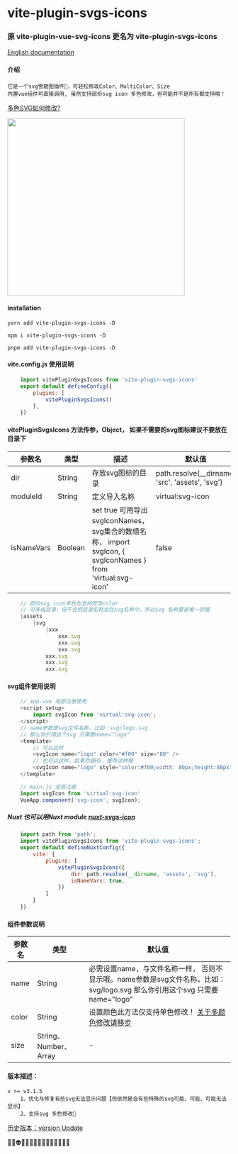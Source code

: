 # vite-plugin-svgs-icons
### 原 vite-plugin-vue-svg-icons 更名为 vite-plugin-svgs-icons
[English documentation](README.en.md) 

<!-- [Nuxt3 nuxt-svg-icon](https://github.com/335296558/nuxt-svg-icon) -->

#### 介绍
    它是一个svg雪碧图插件🤔，可轻松修改Color、MultiColor、Size
    内置vue组件可直接调用, 虽然支持部份svg icon 多色修改，但可能并不是所有都支持哦！
    
[多色SVG如何修改?](MULTICOLOR.md)

<img src="./demo/src/assets/testing_git_svgs.gif" width="400px">

#### installation
    yarn add vite-plugin-svgs-icons -D

    npm i vite-plugin-svgs-icons -D

    pnpm add vite-plugin-svgs-icons -D

#### vite.config.js 使用说明
```js
    import vitePluginSvgsIcons from 'vite-plugin-svgs-icons'
    export default defineConfig({
        plugins: [
            vitePluginSvgsIcons()
        ],
    })
```
#### vitePluginSvgsIcons 方法传参，Object， 如果不需要的svg图标建议不要放在目录下

| 参数名 | 类型 | 描述 | 默认值 |
| -------- | -------- | -------- | -------- |
|dir|String|存放svg图标的目录|path.resolve(__dirname, 'src', 'assets', 'svg')|
|moduleId|String|定义导入名称|virtual:svg-icon|
|isNameVars|Boolean|set true 可用导出svgIconNames，svg集合的数组名称， import svgIcon, { svgIconNames } from 'virtual:svg-icon'|false|

<!-- |ssr|boolean|直接服务端渲染|false| -->

```js
    // 部份svg icon多色也支持修改color
    // 可多级目录，但不会把目录名称加在svg名称中，所以svg 名称要是唯一的喔
    |assets
        |svg
            |xxx
                xxx.svg
                xxx.svg
                xxx.svg
            xxx.svg
            xxx.svg
            xxx.svg
```
#### svg组件使用说明
```js
    // app.vue 局部注册使用
    <script setup>
        import svgIcon from 'virtual:svg-icon';
    </script>
    // name参数是svg文件名称，比如：svg/logo.svg
    // 那么你引用这个svg 只需要name="logo"
    <template>
        // 可以这样
        <svgIcon name="logo" color="#f00" size="80" />
        // 也可以这样，如果你是H5，推荐这种喔
        <svgIcon name="logo" style="color:#f00;width: 80px;height:80px" />
    </template>
```

```js
    // main.js 全局注册
    import svgIcon from 'virtual:svg-icon'
    VueApp.component('svg-icon', svgIcon);
```

##### Nuxt 也可以用Nuxt module [nuxt-svgs-icon](https://github.com/335296558/nuxt-svgs-icon)
```js
    import path from 'path';
    import vitePluginSvgsIcons from 'vite-plugin-svgs-icons';
    export default defineNuxtConfig({
        vite: {
            plugins: [
                vitePluginSvgsIcons({
                    dir: path.resolve(__dirname, 'assets', 'svg'),
                    isNameVars: true,
                })
            ]
        }
    })
```

#### 组件参数说明
| 参数名 | 类型 | 默认值 |
| -------- | ------- | -------- |
|name|String|必需设置name，与文件名称一样， 否则不显示哦。name参数是svg文件名称，比如：svg/logo.svg 那么你引用这个svg 只需要name="logo"|
|color|String| 设置颜色此方法仅支持单色修改！ [关于多颜色修改请移步](MULTICOLOR.md)|
|size|String、Number、Array| - |

<!-- [示列图像]() -->


#### 版本描述：
    v >= v3.1.5 
        1、优化与修复有些svg无法显示问题【但依然是会有些特殊的svg可能、可能、可能无法显示】
        2、支持svg 多色修改🤪

[历史版本：version Update](VERSION.md) 

🤡👻👽👾🤖😈🤠👺👹😉😜🤪🤪🤪🤪